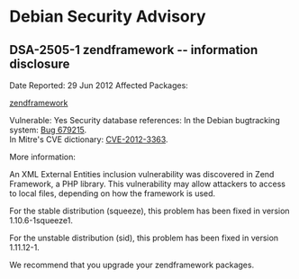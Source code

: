 
Debian Security Advisory
========================


DSA-2505-1 zendframework -- information disclosure
--------------------------------------------------



Date Reported:
29 Jun 2012
Affected Packages:

[zendframework](https://packages.debian.org/src:zendframework)

Vulnerable:
Yes
Security database references:
In the Debian bugtracking system: [Bug 679215](https://bugs.debian.org/cgi-bin/bugreport.cgi?bug=679215).  
In Mitre's CVE dictionary: [CVE-2012-3363](https://security-tracker.debian.org/tracker/CVE-2012-3363).  

More information:

An XML External Entities inclusion vulnerability was discovered in
Zend Framework, a PHP library. This vulnerability may allow attackers
to access to local files, depending on how the framework is used.


For the stable distribution (squeeze), this problem has been fixed in
version 1.10.6-1squeeze1.


For the unstable distribution (sid), this problem has been fixed in
version 1.11.12-1.


We recommend that you upgrade your zendframework packages.





